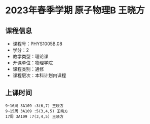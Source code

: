 # 2023年春季学期 原子物理B 王晓方






## 课程信息

- 课程号：PHYS1005B.08
- 学分：2
- 教学类型：理论课
- 开课单位：物理学院
- 课程类别：通修
- 课程层次：本科计划内课程

## 上课时间

```
9~16周 3A109 :3(6,7) 王晓方
9~15周 3A109 :5(3,4,5) 王晓方
17周 3A109 :7(3,4,5) 王晓方
```

